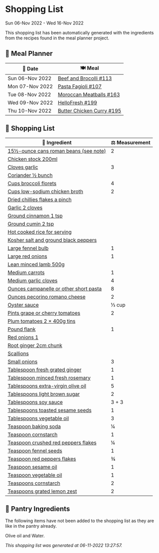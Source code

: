 # Shopping List

Sun 06-Nov 2022 - Wed 16-Nov 2022

This shopping list has been automatically generated with the ingredients from the recipes found in the meal planner project.

## 📅 Meal Planner

|📅 Date| 🍽️ Meal|
|----|----|
|Sun 06-Nov 2022|[Beef and Brocolli #113](https://github.com/bryanbr23/Recipes/issues/113)|
|Mon 07-Nov 2022|[Pasta Fagioli #107](https://github.com/bryanbr23/Recipes/issues/107)|
|Tue 08-Nov 2022|[Moroccan Meatballs #163](https://github.com/bryanbr23/Recipes/issues/163)|
|Wed 09-Nov 2022|[HelloFresh #199](https://github.com/bryanbr23/Recipes/issues/199)|
|Thu 10-Nov 2022|[Butter Chicken Curry #195](https://github.com/bryanbr23/Recipes/issues/195)|

## 🛒 Shopping List

| 🍌 Ingredient| ⚖️ Measurement|
|----------|-----------|
|[15½-ounce cans roman beans (see note)](https://www.sainsburys.co.uk/gol-ui/SearchResults/15½-ounce%20cans%20roman%20beans%20(see%20note))|2|
|[Chicken stock 200ml](https://www.sainsburys.co.uk/gol-ui/SearchResults/Chicken%20stock%20200ml)||
|[Cloves garlic](https://www.sainsburys.co.uk/gol-ui/SearchResults/Cloves%20garlic)|3|
|[Coriander ½ bunch](https://www.sainsburys.co.uk/gol-ui/SearchResults/Coriander%20½%20bunch)||
|[Cups broccoli florets](https://www.sainsburys.co.uk/gol-ui/SearchResults/Cups%20broccoli%20florets)|4|
|[Cups low-sodium chicken broth](https://www.sainsburys.co.uk/gol-ui/SearchResults/Cups%20low-sodium%20chicken%20broth)|2|
|[Dried chillies flakes a pinch](https://www.sainsburys.co.uk/gol-ui/SearchResults/Dried%20chillies%20flakes%20a%20pinch)||
|[Garlic 2 cloves](https://www.sainsburys.co.uk/gol-ui/SearchResults/Garlic%202%20cloves)||
|[Ground cinnamon 1 tsp](https://www.sainsburys.co.uk/gol-ui/SearchResults/Ground%20cinnamon%201%20tsp)||
|[Ground cumin 2 tsp](https://www.sainsburys.co.uk/gol-ui/SearchResults/Ground%20cumin%202%20tsp)||
|[Hot cooked rice for serving](https://www.sainsburys.co.uk/gol-ui/SearchResults/Hot%20cooked%20rice%20for%20serving)||
|[Kosher salt and ground black peppers](https://www.sainsburys.co.uk/gol-ui/SearchResults/Kosher%20salt%20and%20ground%20black%20peppers)||
|[Large fennel bulb](https://www.sainsburys.co.uk/gol-ui/SearchResults/Large%20fennel%20bulb)|1|
|[Large red onions](https://www.sainsburys.co.uk/gol-ui/SearchResults/Large%20red%20onions)|1|
|[Lean minced lamb 500g](https://www.sainsburys.co.uk/gol-ui/SearchResults/Lean%20minced%20lamb%20500g)||
|[Medium carrots](https://www.sainsburys.co.uk/gol-ui/SearchResults/Medium%20carrots)|1|
|[Medium garlic cloves](https://www.sainsburys.co.uk/gol-ui/SearchResults/Medium%20garlic%20cloves)|4|
|[Ounces campanelle or other short pasta](https://www.sainsburys.co.uk/gol-ui/SearchResults/Ounces%20campanelle%20or%20other%20short%20pasta)|8|
|[Ounces pecorino romano cheese](https://www.sainsburys.co.uk/gol-ui/SearchResults/Ounces%20pecorino%20romano%20cheese)|2|
|[Oyster sauce](https://www.sainsburys.co.uk/gol-ui/SearchResults/Oyster%20sauce)|⅓ cup|
|[Pints grape or cherry tomatoes](https://www.sainsburys.co.uk/gol-ui/SearchResults/Pints%20grape%20or%20cherry%20tomatoes)|2|
|[Plum tomatoes 2 × 400g tins](https://www.sainsburys.co.uk/gol-ui/SearchResults/Plum%20tomatoes%202%20×%20400g%20tins)||
|[Pound flank](https://www.sainsburys.co.uk/gol-ui/SearchResults/Pound%20flank)|1|
|[Red onions 1](https://www.sainsburys.co.uk/gol-ui/SearchResults/Red%20onions%201)||
|[Root ginger 2cm chunk](https://www.sainsburys.co.uk/gol-ui/SearchResults/Root%20ginger%202cm%20chunk)||
|[Scallions](https://www.sainsburys.co.uk/gol-ui/SearchResults/Scallions)||
|[Small onions](https://www.sainsburys.co.uk/gol-ui/SearchResults/Small%20onions)|3|
|[Tablespoon fresh grated ginger](https://www.sainsburys.co.uk/gol-ui/SearchResults/Tablespoon%20fresh%20grated%20ginger)|1|
|[Tablespoon minced fresh rosemary](https://www.sainsburys.co.uk/gol-ui/SearchResults/Tablespoon%20minced%20fresh%20rosemary)|1|
|[Tablespoons extra-virgin olive oil](https://www.sainsburys.co.uk/gol-ui/SearchResults/Tablespoons%20extra-virgin%20olive%20oil)|5|
|[Tablespoons light brown sugar](https://www.sainsburys.co.uk/gol-ui/SearchResults/Tablespoons%20light%20brown%20sugar)|2|
|[Tablespoons soy sauce](https://www.sainsburys.co.uk/gol-ui/SearchResults/Tablespoons%20soy%20sauce)|3 + 3|
|[Tablespoons toasted sesame seeds](https://www.sainsburys.co.uk/gol-ui/SearchResults/Tablespoons%20toasted%20sesame%20seeds)|1|
|[Tablespoons vegetable oil](https://www.sainsburys.co.uk/gol-ui/SearchResults/Tablespoons%20vegetable%20oil)|3|
|[Teaspoon baking soda](https://www.sainsburys.co.uk/gol-ui/SearchResults/Teaspoon%20baking%20soda)|¼|
|[Teaspoon cornstarch](https://www.sainsburys.co.uk/gol-ui/SearchResults/Teaspoon%20cornstarch)|1|
|[Teaspoon crushed red peppers flakes](https://www.sainsburys.co.uk/gol-ui/SearchResults/Teaspoon%20crushed%20red%20peppers%20flakes)|¼|
|[Teaspoon fennel seeds](https://www.sainsburys.co.uk/gol-ui/SearchResults/Teaspoon%20fennel%20seeds)|1|
|[Teaspoon red peppers flakes](https://www.sainsburys.co.uk/gol-ui/SearchResults/Teaspoon%20red%20peppers%20flakes)|¾|
|[Teaspoon sesame oil](https://www.sainsburys.co.uk/gol-ui/SearchResults/Teaspoon%20sesame%20oil)|1|
|[Teaspoon vegetable oil](https://www.sainsburys.co.uk/gol-ui/SearchResults/Teaspoon%20vegetable%20oil)|1|
|[Teaspoons cornstarch](https://www.sainsburys.co.uk/gol-ui/SearchResults/Teaspoons%20cornstarch)|2|
|[Teaspoons grated lemon zest](https://www.sainsburys.co.uk/gol-ui/SearchResults/Teaspoons%20grated%20lemon%20zest)|2|

## 🏪 Pantry Ingredients

The following items have not been added to the shopping list as they are like in the pantry already.

Olive oil and Water.


_This shopping list was generated at 06-11-2022 13:27:57._